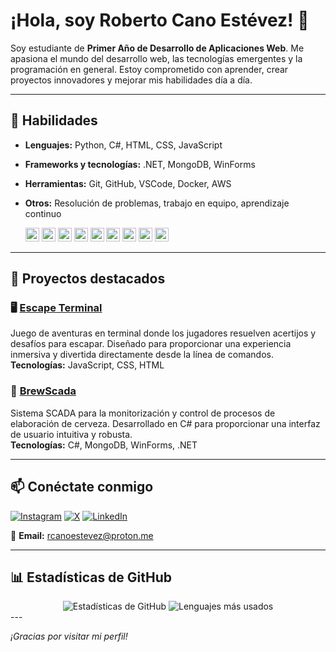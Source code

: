 # ¡Hola, soy Roberto Cano Estévez! 👋

Soy estudiante de **Primer Año de Desarrollo de Aplicaciones Web**. Me apasiona el mundo del desarrollo web, las tecnologías emergentes y la programación en general. Estoy comprometido con aprender, crear proyectos innovadores y mejorar mis habilidades día a día.

---

## 🚀 Habilidades

- **Lenguajes:** Python, C#, HTML, CSS, JavaScript  
- **Frameworks y tecnologías:** .NET, MongoDB, WinForms  
- **Herramientas:** Git, GitHub, VSCode, Docker, AWS  
- **Otros:** Resolución de problemas, trabajo en equipo, aprendizaje continuo  

  <img src="https://img.shields.io/badge/-Python-3776AB?style=flat-square&logo=python&logoColor=white" alt="Python" height="22">
  <img src="https://img.shields.io/badge/-C%23-239120?style=flat-square&logo=c-sharp&logoColor=white" alt="C#" height="22">
  <img src="https://img.shields.io/badge/-C++-00599C?style=flat-square&logo=c%2B%2B&logoColor=white" alt="C++" height="22">
  <img src="https://img.shields.io/badge/-SQL-4479A1?style=flat-square&logo=postgresql&logoColor=white" alt="SQL" height="22">
  <img src="https://img.shields.io/badge/-.NET-512BD4?style=flat-square&logo=dotnet&logoColor=white" alt=".NET" height="22">
  <img src="https://img.shields.io/badge/-MongoDB-47A248?style=flat-square&logo=mongodb&logoColor=white" alt="MongoDB" height="22">
  <img src="https://img.shields.io/badge/-HTML5-E34F26?style=flat-square&logo=html5&logoColor=white" alt="HTML" height="22">
  <img src="https://img.shields.io/badge/-CSS3-1572B6?style=flat-square&logo=css3&logoColor=white" alt="CSS" height="22">
  <img src="https://img.shields.io/badge/-JavaScript-F7DF1E?style=flat-square&logo=javascript&logoColor=black" alt="JavaScript" height="22">

---

## 🌟 Proyectos destacados

### 🖥️ [Escape Terminal](https://github.com/robertcanoe/escape-terminal)
Juego de aventuras en terminal donde los jugadores resuelven acertijos y desafíos para escapar. Diseñado para proporcionar una experiencia inmersiva y divertida directamente desde la línea de comandos.  
**Tecnologías:** JavaScript, CSS, HTML

### 🍺 [BrewScada](https://github.com/robertcanoe/BrewScada)
Sistema SCADA para la monitorización y control de procesos de elaboración de cerveza. Desarrollado en C# para proporcionar una interfaz de usuario intuitiva y robusta.  
**Tecnologías:** C#, MongoDB, WinForms, .NET

---

## 📫 Conéctate conmigo

[![Instagram](https://img.shields.io/badge/-Instagram-E4405F?style=flat-square&logo=instagram&logoColor=white)](https://www.instagram.com/robertcano_)
[![X](https://img.shields.io/badge/-X-1DA1F2?style=flat-square&logo=x&logoColor=white)](https://twitter.com/robertcano__)
[![LinkedIn](https://img.shields.io/badge/-LinkedIn-0077B5?style=flat-square&logo=linkedin&logoColor=white)](https://www.linkedin.com/in/robertocanoe/)


📧 **Email:** [rcanoestevez@proton.me](mailto:rcanoestevez@proton.me)

---

## 📊 Estadísticas de GitHub

<div align="center">
  <img src="https://github-readme-stats.vercel.app/api?username=robertcanoe&show_icons=true&theme=onedark&hide_title=true&count_private=true&include_all_commits=true&hide=stars" alt="Estadísticas de GitHub">
  <img src="https://github-readme-stats.vercel.app/api/top-langs/?username=robertcanoe&layout=compact&theme=onedark&hide_title=true&langs_count=8" alt="Lenguajes más usados">
</div>
---

*¡Gracias por visitar mi perfil!*
